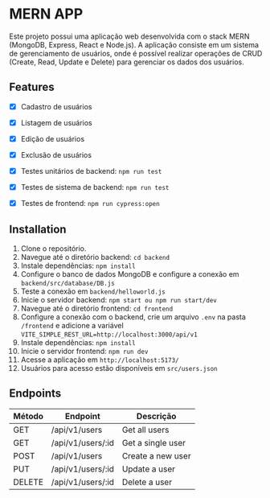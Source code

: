 # MERN APP

Este projeto possui uma aplicação web desenvolvida com o stack MERN (MongoDB, Express, React e Node.js). A aplicação consiste em um sistema de gerenciamento de usuários, onde é possível realizar operações de CRUD (Create, Read, Update e Delete) para gerenciar os dados dos usuários.

## Features

- [x] Cadastro de usuários
- [x] Listagem de usuários
- [x] Edição de usuários
- [x] Exclusão de usuários
- [x] Testes unitários de backend: `npm run test`
- [x] Testes de sistema de backend: `npm run test`
- [x] Testes de frontend: `npm run cypress:open`


## Installation

1. Clone o repositório.
2. Navegue até o diretório backend: `cd backend`
3. Instale dependências: `npm install`
4. Configure o banco de dados MongoDB e configure a conexão em `backend/src/database/DB.js`
5. Teste a conexão em `backend/helloworld.js`
6. Inicie o servidor backend: `npm start ou npm run start/dev`
7. Navegue até o diretório frontend: `cd frontend`
8. Configure a conexão com o backend, crie um arquivo `.env` na pasta `/frontend` e adicione a variável `VITE_SIMPLE_REST_URL=http://localhost:3000/api/v1`
9. Instale dependências: `npm install`
10. Inicie o servidor frontend: `npm run dev`
11. Acesse a aplicação em `http://localhost:5173/`
12. Usuários para acesso estão disponíveis em `src/users.json`

## Endpoints

| Método | Endpoint | Descrição |
| --- | --- | --- |
| GET | /api/v1/users | Get all users |
| GET | /api/v1/users/:id | Get a single user |
| POST | /api/v1/users | Create a new user |
| PUT | /api/v1/users/:id | Update a user |
| DELETE | /api/v1/users/:id | Delete a user |

